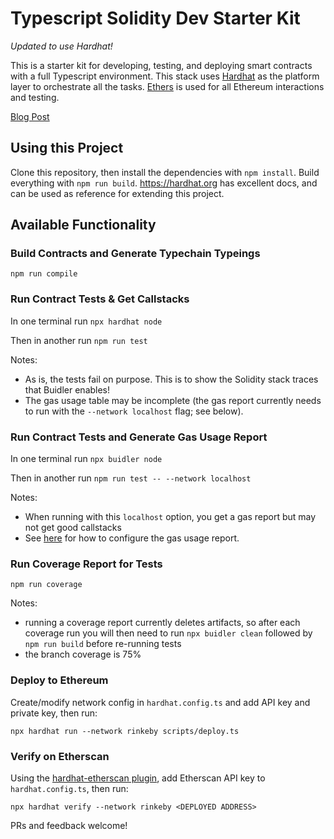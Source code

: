 # Typescript Solidity Dev Starter Kit

_Updated to use Hardhat!_

This is a starter kit for developing, testing, and deploying smart contracts with a full Typescript environment. This stack uses [Hardhat](https://hardhat.org) as the platform layer to orchestrate all the tasks. [Ethers](https://docs.ethers.io/v5/) is used for all Ethereum interactions and testing.

[Blog Post](https://medium.com/@rahulsethuram/the-new-solidity-dev-stack-buidler-ethers-waffle-typescript-tutorial-f07917de48ae)

## Using this Project

Clone this repository, then install the dependencies with `npm install`. Build everything with `npm run build`. https://hardhat.org has excellent docs, and can be used as reference for extending this project.

## Available Functionality

### Build Contracts and Generate Typechain Typeings

`npm run compile`

### Run Contract Tests & Get Callstacks

In one terminal run `npx hardhat node`

Then in another run `npm run test`

Notes:

- As is, the tests fail on purpose. This is to show the Solidity stack traces that Buidler enables!
- The gas usage table may be incomplete (the gas report currently needs to run with the `--network localhost` flag; see below).

### Run Contract Tests and Generate Gas Usage Report

In one terminal run `npx buidler node`

Then in another run `npm run test -- --network localhost`

Notes:

- When running with this `localhost` option, you get a gas report but may not get good callstacks
- See [here](https://github.com/cgewecke/eth-gas-reporter#installation-and-config) for how to configure the gas usage report.

### Run Coverage Report for Tests

`npm run coverage`

Notes:

- running a coverage report currently deletes artifacts, so after each coverage run you will then need to run `npx buidler clean` followed by `npm run build` before re-running tests
- the branch coverage is 75%

### Deploy to Ethereum

Create/modify network config in `hardhat.config.ts` and add API key and private key, then run:

`npx hardhat run --network rinkeby scripts/deploy.ts`

### Verify on Etherscan

Using the [hardhat-etherscan plugin](https://hardhat.org/plugins/nomiclabs-hardhat-etherscan.html), add Etherscan API key to `hardhat.config.ts`, then run:

`npx hardhat verify --network rinkeby <DEPLOYED ADDRESS>`

PRs and feedback welcome!
